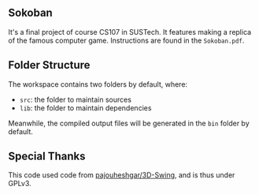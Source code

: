 ## Sokoban

It's a final project of course CS107 in SUSTech. It features making a replica of the famous computer game. Instructions are found in the `Sokoban.pdf`.

## Folder Structure

The workspace contains two folders by default, where:

- `src`: the folder to maintain sources
- `lib`: the folder to maintain dependencies

Meanwhile, the compiled output files will be generated in the `bin` folder by default.

## Special Thanks

This code used code from [pajouheshgar/3D-Swing](https://github.com/pajouheshgar/3D-Swing), and is thus under GPLv3.
